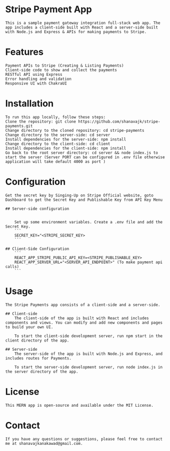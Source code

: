 # Stripe Payment App

    This is a sample payment gateway integration full-stack web app. The app includes a client-side built with React and a server-side built with Node.js and Express & APIs for making payments to Stripe.

# Features

    Payment APIs to Stripe (Creating & Listing Payments)
    Client-side code to show and collect the payments
    RESTful API using Express
    Error handling and validation
    Responsive UI with ChakraUI

# Installation

    To run this app locally, follow these steps:
    Clone the repository: git clone https://github.com/shanavajk/stripe-payments.git
    Change directory to the cloned repository: cd stripe-payments
    Change directory to the server-side: cd server
    Install dependencies for the server-side: npm install
    Change directory to the client-side: cd client
    Install dependencies for the client-side: npm install
    Go back to the root server directory: cd server && node index.js to start the server (Server PORT can be configured in .env file otherwise application will take default 4000 as port )

# Configuration

    Get the secret key by Singing-Up on Stripe Official website, goto Dashboard to get the Secret Key and Publishable Key from API Key Menu

    ## Server-side configuration


        Set up some environment variables. Create a .env file and add the Secret Key.
        ```
        SECRET_KEY="<STRIPE_SECRET_KEY>
        ```

    ## Client-Side Configuration
        ```
        REACT_APP_STRIPE_PUBLIC_API_KEY=<STRIPE_PUBLISHABLE_KEY>
        REACT_APP_SERVER_URL="<SERVER_API_ENDPOINT>" (To make payment api calls)
        ```

# Usage

    The Stripe Payments app consists of a client-side and a server-side.

    ## Client-side
        The client-side of the app is built with React and includes components and views. You can modify and add new components and pages to build your own UI.

        To start the client-side development server, run npm start in the client directory of the app.

    ## Server-side
        The server-side of the app is built with Node.js and Express, and includes routes for Payments.

        To start the server-side development server, run node index.js in the server directory of the app.

# License

    This MERN app is open-source and available under the MIT License.

# Contact

    If you have any questions or suggestions, please feel free to contact me at shanavajkanakawad@gmail.com.
